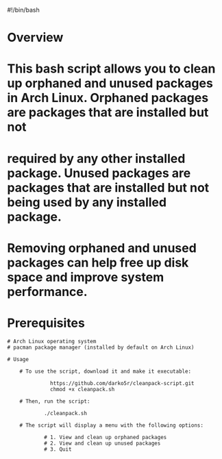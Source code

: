 #!/bin/bash

# Overview

# This bash script allows you to clean up orphaned and unused packages in Arch Linux. Orphaned packages are packages that are installed but not 
# required by any other installed package. Unused packages are packages that are installed but not being used by any installed package. 
# Removing orphaned and unused packages can help free up disk space and improve system performance.

# Prerequisites

    # Arch Linux operating system
    # pacman package manager (installed by default on Arch Linux)
    
    # Usage

        # To use the script, download it and make it executable:

                  https://github.com/darko5r/cleanpack-script.git
                  chmod +x cleanpack.sh

        # Then, run the script:

                ./cleanpack.sh

        # The script will display a menu with the following options:

                # 1. View and clean up orphaned packages
                # 2. View and clean up unused packages
                # 3. Quit

